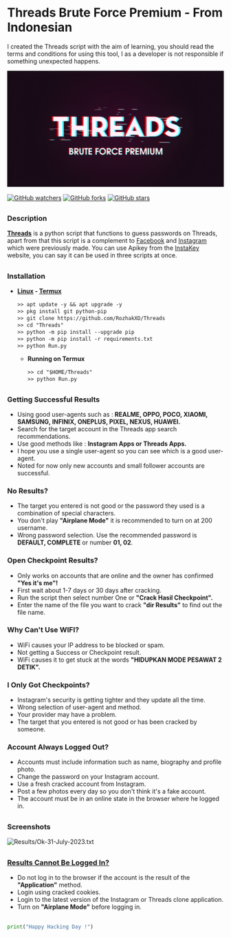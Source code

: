 # Threads Brute Force Premium - From Indonesian
I created the Threads script with the aim of learning, you should read the terms and conditions for using this tool, I as a developer is not responsible if something unexpected happens.
<p align="left"><img src="Data/Threads.jpg"/></p>

[![GitHub watchers](https://img.shields.io/github/watchers/rozhakxd/Threads.svg?style=social&label=Watch)](https://GitHub.com/rozhakxd/Threads/watchers/)
[![GitHub forks](https://img.shields.io/github/forks/rozhakxd/Threads.svg?style=social&label=Fork)](https://GitHub.com/rozhakxd/Threads/network/)
[![GitHub stars](https://img.shields.io/github/stars/rozhakxd/Threads.svg?style=social&label=Star)](https://GitHub.com/rozhakxd/Threads/stargazers/)


##

### Description
**[Threads](https://www.instagram.com/s/aGlnaGxpZ2h0OjE4MzA0MzE0MTAzMTA3NjQy?story_media_id=3163734838172204500_5398218083)** is a python script that functions to guess passwords on Threads, apart from that this script is a complement to [Facebook](https://github.com/RozhakXD/Facemash) and [Instagram](https://github.com/RozhakXD/Premium) which were previously made. You can use Apikey from the [InstaKey](https://instakey.rozhak.xyz/register/) website, you can say it can be used in three scripts at once.

##
  
### Installation

- **[Linux](https://drive.google.com/file/d/1LLdb8kX_Skma4Xi7dmjcq9_wpH0__OU3/view?usp=drivesdk) - [Termux](https://f-droid.org/repo/com.termux_118.apk)**

  ```
  >> apt update -y && apt upgrade -y
  >> pkg install git python-pip 
  >> git clone https://github.com/RozhakXD/Threads
  >> cd "Threads"
  >> python -m pip install --upgrade pip
  >> python -m pip install -r requirements.txt
  >> python Run.py
  ```
  - **Running on Termux**
  
    ```
    >> cd "$HOME/Threads"
    >> python Run.py
    ```

##

### Getting Successful Results

- Using good user-agents such as : **REALME, OPPO, POCO, XIAOMI, SAMSUNG, INFINIX, ONEPLUS, PIXEL, NEXUS, HUAWEI.**
- Search for the target account in the Threads app search recommendations.
- Use good methods like : **Instagram Apps or Threads Apps.**
- I hope you use a single user-agent so you can see which is a good user-agent.
- Noted for now only new accounts and small follower accounts are successful.

### No Results?

- The target you entered is not good or the password they used is a combination of special characters.
- You don't play **"Airplane Mode"** it is recommended to turn on at 200 username.
- Wrong password selection. Use the recommended password is **DEFAULT, COMPLETE** or number **01, 02**.

### Open Checkpoint Results?

- Only works on accounts that are online and the owner has confirmed **"Yes it's me"!**
- First wait about 1-7 days or 30 days after cracking.
- Run the script then select number One or **"Crack Hasil Checkpoint".**
- Enter the name of the file you want to crack **"dir Results"** to find out the file name.

### Why Can't Use WIFI?

- WiFi causes your IP address to be blocked or spam.
- Not getting a Success or Checkpoint result.
- WiFi causes it to get stuck at the words **"HIDUPKAN MODE PESAWAT 2 DETIK".**

### I Only Got Checkpoints?

- Instagram's security is getting tighter and they update all the time.
- Wrong selection of user-agent and method.
- Your provider may have a problem.
- The target that you entered is not good or has been cracked by someone.

### Account Always Logged Out?

- Accounts must include information such as name, biography and profile photo.
- Change the password on your Instagram account.
- Use a fresh cracked account from Instagram.
- Post a few photos every day so you don't think it's a fake account.
- The account must be in an online state in the browser where he logged in.

##

### Screenshots

![Results/Ok-31-July-2023.txt](https://github.com/RozhakXD/Threads/blob/main/Data/Ok-31-July-2023.png)

##

### [Results Cannot Be Logged In?](https://drive.google.com/file/d/10kp-862cR3HOuvWRqGx--ZM-Wg-0IG4d/view?usp=drive_link)

- Do not log in to the browser if the account is the result of the **"Application"** method.
- Login using cracked cookies.
- Login to the latest version of the Instagram or Threads clone application.
- Turn on **"Airplane Mode"** before logging in.

##

~~~python
print("Happy Hacking Day !")
~~~
